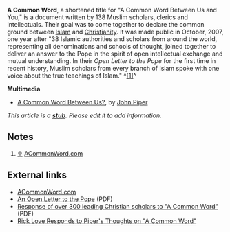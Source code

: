 **A Common Word**, a shortened title for "A Common Word Between Us
and You," is a document written by 138 Muslim scholars, clerics and
intellectuals. Their goal was to come together to declare the
common ground between [Islam](Islam "Islam") and
[Christianity](Christianity "Christianity"). It was made public in
October, 2007, one year after "38 Islamic authorities and scholars
from around the world, representing all denominations and schools
of thought, joined together to deliver an answer to the Pope in the
spirit of open intellectual exchange and mutual understanding. In
their *Open Letter to the Pope* for the first time in recent
history, Muslim scholars from every branch of Islam spoke with one
voice about the true teachings of Islam." ^[[1]](#note-0)^

**Multimedia**

-   [A Common Word Between Us?](http://www.desiringgod.org/Blog/1032_a_common_word_between_us/),
    by [John Piper](John_Piper "John Piper")

*This article is a **[stub](http://www.theopedia.com/Category:Theopedia_stubs "Category:Theopedia stubs")**. Please edit it to add information.*
## Notes

1.  [↑](#ref-0) [ACommonWord.com](http://www.acommonword.com/)

## External links

-   [ACommonWord.com](http://www.acommonword.com/)
-   [An Open Letter to the Pope](http://www.islamicamagazine.com/issue18/openletter18_lowres.pdf)
    (PDF)
-   [Response of over 300 leading Christian scholars to "A Common Word"](http://www.acommonword.com/lib/downloads/fullpageadbold18.pdf)
    (PDF)
-   [Rick Love Responds to Piper's Thoughts on "A Common Word"](http://www.desiringgod.org/Blog/1036_rick_love_responds_to_pipers_thoughts_on_a_common_word/)



